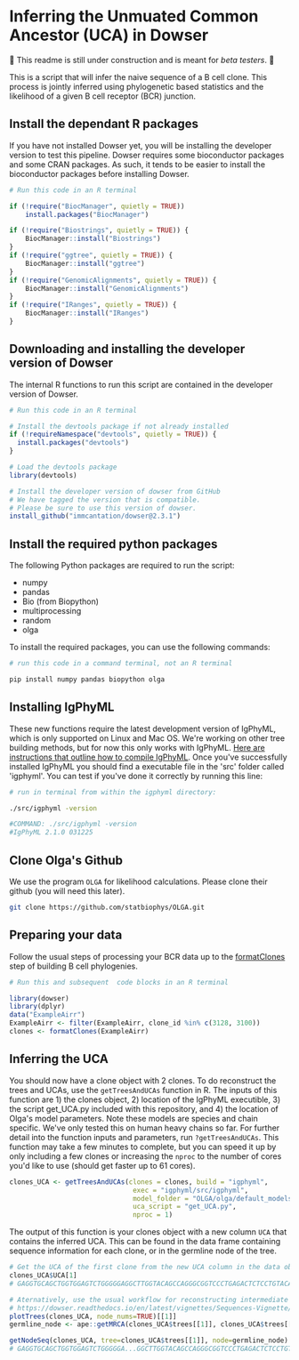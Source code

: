 # Inferring the Unmuated Common Ancestor (UCA) in Dowser

:construction: This readme is still under construction and is meant for *beta testers*. :construction:

This is a script that will infer the naive sequence of a B cell clone. This process is jointly inferred using phylogenetic based statistics and the likelihood of a given B cell receptor (BCR) junction. 

## Install the dependant R packages
If you have not installed Dowser yet, you will be installing the developer version to test this pipeline. Dowser requires some bioconductor packages and some CRAN packages. As such, it tends to be easier to install the bioconductor packages before installing Dowser.

```r
# Run this code in an R terminal

if (!require("BiocManager", quietly = TRUE))
    install.packages("BiocManager")

if (!require("Biostrings", quietly = TRUE)) {
    BiocManager::install("Biostrings")
}
if (!require("ggtree", quietly = TRUE)) {
    BiocManager::install("ggtree")
}
if (!require("GenomicAlignments", quietly = TRUE)) {
    BiocManager::install("GenomicAlignments")
}
if (!require("IRanges", quietly = TRUE)) {
    BiocManager::install("IRanges")
}
```

## Downloading and installing the developer version of Dowser
The internal R functions to run this script are contained in the developer version of Dowser.

```r
# Run this code in an R terminal

# Install the devtools package if not already installed
if (!requireNamespace("devtools", quietly = TRUE)) {
  install.packages("devtools")
}

# Load the devtools package
library(devtools)

# Install the developer version of dowser from GitHub
# We have tagged the version that is compatible.
# Please be sure to use this version of dowser. 
install_github("immcantation/dowser@2.3.1")
```

## Install the required python packages 

The following Python packages are required to run the script:

- numpy
- pandas
- Bio (from Biopython)
- multiprocessing
- random
- olga

To install the required packages, you can use the following commands:

```bash
# run this code in a command terminal, not an R terminal

pip install numpy pandas biopython olga
```

## Installing IgPhyML

 These new functions require the latest development version of IgPhyML, which is only supported on Linux and Mac OS. We're working on other tree building methods, but for now this only works with IgPhyML. [Here are instructions that outline how to compile IgPhyML](https://igphyml.readthedocs.io/en/latest/install.html). Once you've successfully installed IgPhyML you should find a executable file in the 'src' folder called 'igphyml'. You can test if you've done it correctly by running this line:

```bash
# run in terminal from within the igphyml directory:

./src/igphyml -version

#COMMAND: ./src/igphyml -version 
#IgPhyML 2.1.0 031225
```

## Clone Olga's Github

We use the program `OLGA` for likelihood calculations. Please clone their github (you will need this later). 

```bash
git clone https://github.com/statbiophys/OLGA.git
```

## Preparing your data

Follow the usual steps of processing your BCR data up to the [formatClones](https://dowser.readthedocs.io/en/latest/vignettes/Building-Trees-Vignette/) step of building B cell phylogenies. 
```r
# Run this and subsequent  code blocks in an R terminal

library(dowser)
library(dplyr)
data("ExampleAirr")
ExampleAirr <- filter(ExampleAirr, clone_id %in% c(3128, 3100))
clones <- formatClones(ExampleAirr)
```
## Inferring the UCA

You should now have a clone object with 2 clones. To do reconstruct the trees and UCAs, use the `getTreesAndUCAs` function in R. The inputs of this function are 1) the clones object, 2) location of the IgPhyML executible, 3) the script get_UCA.py included with this repository, and 4) the location of Olga's model parameters. Note these models are species and chain specific. We've only tested this on human heavy chains so far. For further detail into the function inputs and parameters, run `?getTreesAndUCAs`.  This function may take a few minutes to complete, but you can speed it up by only including a few clones or increasing the `nproc` to the number of cores you'd like to use (should get faster up to 61 cores).

```r
clones_UCA <- getTreesAndUCAs(clones = clones, build = "igphyml",
                               exec = "igphyml/src/igphyml",
                               model_folder = "OLGA/olga/default_models/human_B_heavy",
                               uca_script = "get_UCA.py",
                               nproc = 1)
```

The output of this function is your clones object with a new column `UCA` that contains the inferred UCA. This can be found in the data frame containing sequence information for each clone, or in the germline node of the tree. 

```r
# Get the UCA of the first clone from the new UCA column in the data object 
clones_UCA$UCA[1]
# GAGGTGCAGCTGGTGGAGTCTGGGGGAGGCTTGGTACAGCCAGGGCGGTCCCTGAGACTCTCCTGTACAGCTTCTGGATTCACCTTTGGTGATTATGCTATGAGCTGGTTCCGCCAGGCTCCAGGGAAGGGGCTGGAGTGGGTAGGTTTCATTAGAAGCAAAGCTTATGGTGGGACAACAGAATACGCCGCGTCTGTGAAAGGCAGATTCACCATCTCAAGAGATGATTCCAAAAGCATCGCCTATCTGCAAATGAACAGCCTGAAAACCGAGGACACAGCCGTGTATTACTGTACTAGAGATCTCGCGGTTATATCCACAGTGGCTGGTACTAACTGGTTCGACCCCTGGGGCCAGGGAACCCTGGTCACCGTCTCCTCAGNN

# Aternatively, use the usual workflow for reconstructing intermediate sequences to get the IMGT-gapped UCA sequence.
# https://dowser.readthedocs.io/en/latest/vignettes/Sequences-Vignette/
plotTrees(clones_UCA, node_nums=TRUE)[[1]]
germline_node <- ape::getMRCA(clones_UCA$trees[[1]], clones_UCA$trees[[1]]$tip.label)

getNodeSeq(clones_UCA, tree=clones_UCA$trees[[1]], node=germline_node)
# GAGGTGCAGCTGGTGGAGTCTGGGGGA...GGCTTGGTACAGCCAGGGCGGTCCCTGAGACTCTCCTGTACAGCTTCTGGATTCACCTTT............GGTGATTATGCTATGAGCTGGTTCCGCCAGGCTCCAGGGAAGGGGCTGGAGTGGGTAGGTTTCATTAGAAGCAAAGCTTATGGTGGGACAACAGAATACGCCGCGTCTGTGAAA...GGCAGATTCACCATCTCAAGAGATGATTCCAAAAGCATCGCCTATCTGCAAATGAACAGCCTGAAAACCGAGGACACAGCCGTGTATTACTGTACTAGAGATCTCGCGGTTATATCCACAGTGGCTGGTACTAACTGGTTCGACCCCTGGGGCCAGGGAACCCTGGTCACCGTCTCCTCAGNN
```
